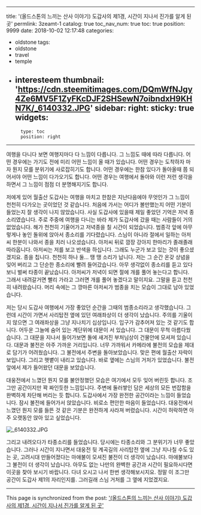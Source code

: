 
---
title: '(올드스톤의 느끼는 산사 이야기) 도갑사의  제1경, 시간이 지나서 진가를 알게 된 곳'
permlink: 3zeamt-1
catalog: true
toc_nav_num: true
toc: true
position: 9999
date: 2018-10-02 12:17:48
categories:
- oldstone
tags:
- oldstone
- travel
- temple
- interesteem
thumbnail: 'https://cdn.steemitimages.com/DQmWfNJgy4Ze6MV5F1ZyFKcDJF2SHSewN7oibndxH9KHN7K/_6140332.JPG'
sidebar:
    right:
        sticky: true
widgets:
    -
        type: toc
        position: right
---


여행을 다니다 보면 여행지마다 다 느낌이 다릅니다. 그 느낌도 때에 따라 다릅니다. 어떤 경우에는 가기도 전에 미리 어떤 느낌이 올 때가 있습니다. 어떤 경우는 도착하자 마자 뭔지 모를 분위기에 사로잡히기도 합니다. 어떤 경우에는 한참 있다가 돌아올때 쯤 되어서야 어떤 느낌이 다가오기도 합니다. 어떤 경우는 여행에서 돌아와 이런 저런 생각을 하면서 그 느낌이 점점 더 분명해지기도 합니다. 

저에게 있어 월출산 도갑사는 여행을 마치고 한참은 지난다음에야 무엇인가 그 느낌이 천천히 다가오는 곳이었던 것 같습니다. 처음에 가서는 어디가 볼만했는지 어떤 기분이 들었는지 잘 생각이 나지 않았습니다. 사실 도갑사에 있을때 제일 좋았던 기억은 저녁 종소리였습니다. 주로 주중에 여행을 다니는 바라 제가 도갑사에 갔을 때는 사람들이 거의 없었습니다. 해가 천천히 기울어가고 저녁종을 칠 시간이 되었습니다. 범종각 앞에 아무렇게나 놓인 돌위에 앉아서 종소리를 기다렸습니다. 스님이 아니라 절에서 일하는 아저씨 한분이 나와서 종을 치러 나오셨습니다. 아저씨 뒤로 깜장 강아지 한마리가 졸래졸래 따라옵니다. 아저씨는 저를 보고 반색을 하십니다. 그래도 누군가 보고 있는 것이 좋으셨겠지요. 종을 칩니다. 천천히 하나 둘... 땡 땡 소리가 납니다. 저는 그 순간 온갖 상념을 잊어 버리고 그 단순한 종소리에 빨려 들어갔습니다. 아무 생각없이 종소리를 듣고 있다 보니 벌써 타종이 끝났습니다. 아저씨가 저녁이 되면 절에 개를 풀어 놓는다고 합니다. 그래서 내려갈거면 빨리 가라고 그러면 개를 풀어 놓겠다고 말이지요. 그말을 듣고 천천히 내려왔습니다. 머리 속에는 그 깡마른 아저씨가 범종을 치는 모습이 그대로 남아 있었습니다. 

저는 당시 도갑사 여행에서 가장 좋았던 순간을 그때의 범종소리라고 생각했습니다. 그런데 시간이 가면서 사리탑전 옆에 있던 여래좌상이 더 생각이 났습니다. 주의를 기울이지 않으면 그 여래좌상을 그냥 지나치기 십상입니다. 입구가 감추어져 있는 것 같기도 합니다. 어두운 그늘에 숨어 있는 계단위에 대문이 서 있습니다. 그 대문이 무척 아름다웠습니다. 그 대문을 지나서 들어가보면 돌에 새겨진 부처님상이 건물안에 모셔져 있습니다. 대문과 불전은 아주 가까운 거리입니다. 너무 가까워서 카메라에 불전의 모습을 제대로 담기가 어려웠습니다.  그 불전에서 주변을 돌아보았습니다. 맞은 편에 월출산 자락이 보입니다. 그리고 햇볕이 내리고 있습니다. 바로 옆에는 스님의 거처가 있었습니다. 불전앞에서 제가 들어왔던 대문을 보았습니다.

대웅전에서 느꼈던 뭔지 모를 불안정했던 모습은 여기에서 모두 잊어 버린듯 합니다. 조그만 공간이지만 꽉 짜인듯한 느낌입니다. 주변에 둘러쌓인 담은 세상의 모든 번잡함을 완벽하게 차단해 버리는 듯 합니다. 도갑사에서 가장 완전한 공간이라는 느낌이 들었습니다. 잠시 불전에 들어가서 앉았습니다. 비로소 편안한 마음이 들었습니다. 대웅전에서 느꼈던 뭔지 모를 들뜬 것 같은 기분은 완전하게 사라져 버렸습니다. 시간이 허락하면 아주 오랫동안 앉아 있고 싶었습니다. 

![_6140332.JPG](https://cdn.steemitimages.com/DQmWfNJgy4Ze6MV5F1ZyFKcDJF2SHSewN7oibndxH9KHN7K/_6140332.JPG)

그리고 내려오다가 타종소리를 들었습니다. 당시에는 타종소리와 그 분위기가 너무 좋았습니다. 그러나 시간이 지나면서 대웅전 뒷 계곡길의 사리탑전 옆에 그냥 지나칠 수도 있는 곳, 고려시대 만들어졌다는 마애불이 모셔진 불전이 더 생각이 났습니다. 마애불보다 그 불전이 더 생각이 났습니다. 아무도 없는 나만의 완벽한 공간과 시간이 필요하시다면 이곳을 찾아 보시기 바랍니다. 다녀 오시고 나서 한번 생각해보시지요. 정말 이 조그만 공간이 도갑사 제1의 자리인지를. 그러길래 스님 거처를 그 옆에 지었겠지요.

- - -

This page is synchronized from the post: ['(올드스톤의 느끼는 산사 이야기) 도갑사의  제1경, 시간이 지나서 진가를 알게 된 곳'](https://steemit.com/@oldstone/3zeamt-1)
